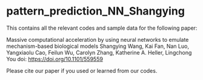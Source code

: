 # pattern_prediction_NN_Shangying


This contains all the relevant codes and sample data for the following paper:

Massive computational acceleration by using neural networks to emulate mechanism-based biological models 
Shangying Wang, Kai Fan, Nan Luo, Yangxiaolu Cao, Feilun Wu, Carolyn Zhang, Katherine A. Heller, Lingchong You 
doi: https://doi.org/10.1101/559559


Please cite our paper if you used or learned from our codes.

